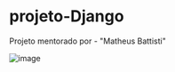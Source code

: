# projeto-Django
Projeto mentorado por - "Matheus Battisti"

![image](https://github.com/BrunaOliveiraRosa/projeto-Django/assets/80056771/32ef3666-3c0c-4167-ab96-632a7632fea7)
